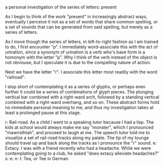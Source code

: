 a personal investigation of the series of letters: present

As I begin to think of the work "present" in increasingly abstract ways, eventually I perceive it not as a set of words that share common spelling, or a set of sounds that can be generated from said spelling, but merely as a series of letters.

As I move though the series of letters, in left-to-right fashion as I am trained to do, I first encounter "p". I immediately word-associate this with the act of uniration, since a synonym of urination is a verb who's base form is a homonym with the letter "p". Why I think of the verb instead of the object is not obviouse, but I speculate it is due to the compelling nature of action.

Next we have the letter "r". I associate this letter most readily with the word "railroad".

I stop short of contemplating it as a series of glyphs, or perhaps even further it could be a series of combinations of glyph pieces. The plunging vertical bar combined with a right-ward arch, followed by a standing vertical combined with a right-ward overhang, and so on. These abstract forms hold no immediate personal meaning to me, and thus my investigation takes at least a prolonged pause at this stage.

r: Rail-road. As a child I went to a speaking tutor because I had a lisp. The kids at school would always make me say "monster", which I pronounced "mawnsthtah", and proceed to laugh at me. The speech tutor told me to visualize a set of rail-road tracks along my palate. The tip of my tounge should travel up and back along the tracks as I pronounce the "r" sound.
e: Extacy. I was with a friend recently who had a headache. While we were contemplating going to a club, he asked "does extacy alleviate headaches?" 
s: 
e: 
n: 
t: Tea, or Tee in German